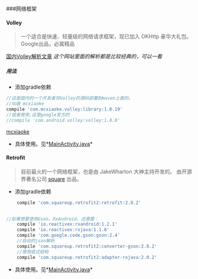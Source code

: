###网络框架
#### Volley
> 一个适合是快速、轻量级的网络请求框架，现已加入 OKHttp 豪华大礼包。
Google出品，必属精品

[国内Volley解析文章](http://a.codekk.com/detail/Android/grumoon/Volley%20%E6%BA%90%E7%A0%81%E8%A7%A3%E6%9E%90)
*这个网站里面的解析都是比较经典的，可以一看*


##### *用法*
- 添加gradle依赖
```groovy
//这是国内的一个开发者将Volley的源码部署到moven上面的。
//叫做 mcxiaoke
compile 'com.mcxiaoke.volley:library:1.0.19'
//或者使用,这里google官方的
//compile 'com.android.volley:volley:1.0.0'
```
[mcxiaoke](https://github.com/mcxiaoke)

- 具体使用。见*[MainActivity.java](/demo03/src/main/java/com/qfeng/demo03/MainActivity.java)*

#### Retrofit
>目前最火的一个网络框架，也是由 JakeWharton 大神主持开发的。
由开源界著名公司  [square](https://github.com/square) 出品。


- 添加gradle依赖
```groovy
    compile 'com.squareup.retrofit2:retrofit:2.0.2'
    

//如果想要使用Gson、RxAndroid，还需要：
    compile 'io.reactivex:rxandroid:1.2.1'
    compile 'io.reactivex:rxjava:1.1.6'
    compile 'com.google.code.gson:gson:2.4'
    //自动的json解析
    compile 'com.squareup.retrofit2:converter-gson:2.0.2'
    //使用链式结构
    compile 'com.squareup.retrofit2:adapter-rxjava:2.0.2'
```

- 具体使用。见*[MainActivity.java](/demo03/src/main/java/com/qfeng/demo03/RetrofitDemo.java)*